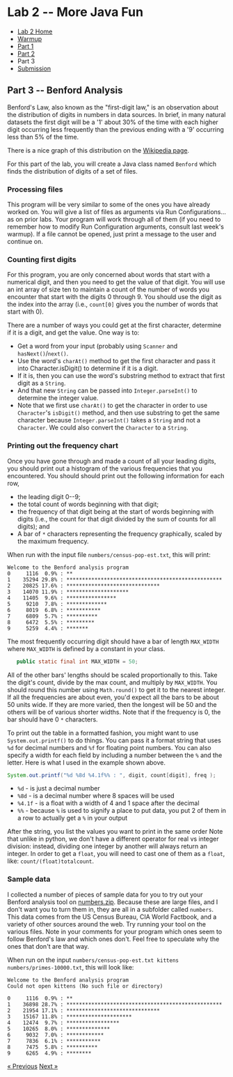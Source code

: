 # Lab 2 -- More Java Fun

* [Lab 2 Home](index.html)
* [Warmup](warmup.html)
* [Part 1](part1.html)
* [Part 2](part2.html)
* Part 3
* [Submission](submission.html)


## Part 3 -- Benford Analysis
Benford's Law, also known as the "first-digit law," is an observation about
the distribution of digits in numbers in data sources. In brief, in many
natural datasets the first digit will be a '1' about 30% of the time with each
higher digit occurring less frequently than the previous ending with a '9'
occurring less than 5% of the time.

There is a nice graph of this distribution on the [Wikipedia
page](https://en.wikipedia.org/wiki/Benford's_law#Mathematical_statement).

For this part of the lab, you will create a Java class named `Benford` which
finds the distribution of digits of a set of files.

### Processing files

This program will be very similar to some of the ones you have already worked
on. You will give a list of files as arguments via Run Configurations... as on prior labs.  Your program
will work through all of them (if you need to remember how to modify Run Configuration arguments, consult last week's warmup). If a file cannot be opened, just
print a message to the user and continue on.

### Counting first digits

For this program, you are only concerned about words that start with a
numerical digit, and then you need to get the value of that digit. You will
use an int array of size ten to maintain a count of the number of words you
encounter that start with the digits 0 through 9. You should use the digit as
the index into the array (i.e., `count[0]` gives you the number of words that
start with 0).

There are a number of ways you could get at the first character, determine if
it is a digit, and get the value. One way is to:
- Get a word from your input (probably using `Scanner` and
  `hasNext()`/`next()`.
- Use the word's `charAt()` method to get the first character and pass it into
  Character.isDigit() to determine if it is a digit.
- If it is, then you can use the word's substring method to extract that first
  digit as a `String`.
- And that new `String` can be passed into `Integer.parseInt()` to determine
  the integer value.
- Note that we first use `charAt()` to get the character in order to use
  `Character`'s `isDigit()` method, and then use substring to get the same character
  because `Integer.parseInt()` takes a `String` and not a `Character`.  We
  could also convert the `Character` to a `String`.
 
### Printing out the frequency chart

Once you have gone through and made a count of all your leading digits, you
should print out a histogram of the various frequencies that you encountered.
You should should print out the following information for each row,
- the leading digit 0--9;
- the total count of words beginning with that digit;
- the frequency of that digit being at the start of words beginning with
  digits (i.e., the count for that digit divided by the sum of counts for all
  digits); and
- A bar of `*` characters representing the frequency graphically, scaled by
  the maximum frequency.

When run with the input file `numbers/census-pop-est.txt`, this will print:
```
Welcome to the Benford analysis program
0     1116  0.9% : **
1    35294 29.8% : **************************************************
2    20825 17.6% : ******************************
3    14070 11.9% : ********************
4    11405  9.6% : ****************
5     9210  7.8% : *************
6     8019  6.8% : ***********
7     6809  5.7% : **********
8     6472  5.5% : *********
9     5259  4.4% : *******
```
 
The most frequently occurring digit should have a bar of length `MAX_WIDTH`
where `MAX_WIDTH` is defined by a constant in your class.
```java
   public static final int MAX_WIDTH = 50;
```
All of the other bars' lengths should be scaled proportionally to this. Take
the digit's count, divide by the max count, and multiply by `MAX_WIDTH`. You
should round this number using `Math.round()` to get it to the nearest integer.
If all the frequencies are about even, you'd expect all the bars to be about
50 units wide. If they are more varied, then the longest will be 50 and the
others will be of various shorter widths. Note that if the frequency is 0, the
bar should have 0 `*` characters.

To print out the table in a formatted fashion, you might want to use
`System.out.printf()` to do things. You can pass it a format string that uses `%d`
for decimal numbers and `%f` for floating point numbers. You can also specify a
width for each field by including a number between the `%` and the letter. Here
is what I used in the example shown above.
```java
System.out.printf("%d %8d %4.1f%% : ", digit, count[digit], freq );
```

- `%d` - is just a decimal number
- `%8d` - is a decimal number where 8 spaces will be used
- `%4.1f` - is a float with a width of 4 and 1 space after the decimal
- `%%` - because `%` is used to signify a place to put data, you put 2 of them
  in a row to actually get a `%` in your output

After the string, you list the values you want to print in the same order
Note that unlike in python, we don't have a different operator for real vs
integer division: instead, dividing one integer by another will always return
an integer.  In order to get a `float`, you will need to cast one of them as a
`float`, like: `count/(float)totalcount`.

### Sample data

I collected a number of pieces of sample data for you to try out your Benford
analysis tool on [numbers.zip](numbers.zip).
Because these are large files, and I don't want you to turn them in, they are
all in a subfolder called `numbers`. This data comes from the US Census
Bureau, CIA World Factbook, and a variety of other sources around the web. Try
running your tool on the various files. Note in your comments for your program
which ones seem to follow Benford's law and which ones don't. Feel free to
speculate why the ones that don't are that way.

When run on the input `numbers/census-pop-est.txt kittens
numbers/primes-10000.txt`, this will look like:

```
Welcome to the Benford analysis program
Could not open kittens (No such file or directory)

0     1116  0.9% : **
1    36898 28.7% : **************************************************
2    21954 17.1% : ******************************
3    15167 11.8% : *********************
4    12474  9.7% : *****************
5    10265  8.0% : **************
6     9032  7.0% : ************
7     7836  6.1% : ***********
8     7475  5.8% : **********
9     6265  4.9% : ********
```

[&laquo; Previous](part2.html)   [Next &raquo;](submission.html)